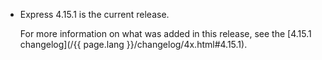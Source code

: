<ul>
  <li>
    <p class="announcement-title">Express 4.15.1 is the current release.</p>
    <p markdown="1">
     For more information on what was added in this release, see the [4.15.1 changelog](/{{ page.lang }}/changelog/4x.html#4.15.1).
    </p>
  </li>
</ul>
